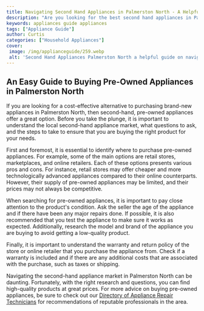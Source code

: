 ```yaml
---
title: Navigating Second Hand Appliances in Palmerston North - A Helpful Guide
description: "Are you looking for the best second hand appliances in Palmerston North Look no further heres a helpful guide to all the best local spots for great finds"
keywords: appliances guide appliances
tags: ["Appliance Guide"]
author: Curtis
categories: ["Household Appliances"]
cover: 
 image: /img/applianceguide/259.webp
 alt: 'Second Hand Appliances Palmerston North a helpful guide on navigating second hand appliances in Palmerston North'
---
```

## An Easy Guide to Buying Pre-Owned Appliances in Palmerston North 

If you are looking for a cost-effective alternative to purchasing brand-new appliances in Palmerston North, then second-hand, pre-owned appliances offer a great option. Before you take the plunge, it is important to understand the local second-hand appliance market, what questions to ask, and the steps to take to ensure that you are buying the right product for your needs. 

First and foremost, it is essential to identify where to purchase pre-owned appliances. For example, some of the main options are retail stores, marketplaces, and online retailers. Each of these options presents various pros and cons. For instance, retail stores may offer cheaper and more technologically advanced appliances compared to their online counterparts. However, their supply of pre-owned appliances may be limited, and their prices may not always be competitive. 

When searching for pre-owned appliances, it is important to pay close attention to the product's condition. Ask the seller the age of the appliance and if there have been any major repairs done. If possible, it is also recommended that you test the appliance to make sure it works as expected. Additionally, research the model and brand of the appliance you are buying to avoid getting a low-quality product.

Finally, it is important to understand the warranty and return policy of the store or online retailer that you purchase the appliance from. Check if a warranty is included and if there are any additional costs that are associated with the purchase, such as taxes or shipping.

Navigating the second-hand appliance market in Palmerston North can be daunting. Fortunately, with the right research and questions, you can find high-quality products at great prices. For more advice on buying pre-owned appliances, be sure to check out our [Directory of Appliance Repair Technicians](./pages/appliance-repair-technicians) for recommendations of reputable professionals in the area.
